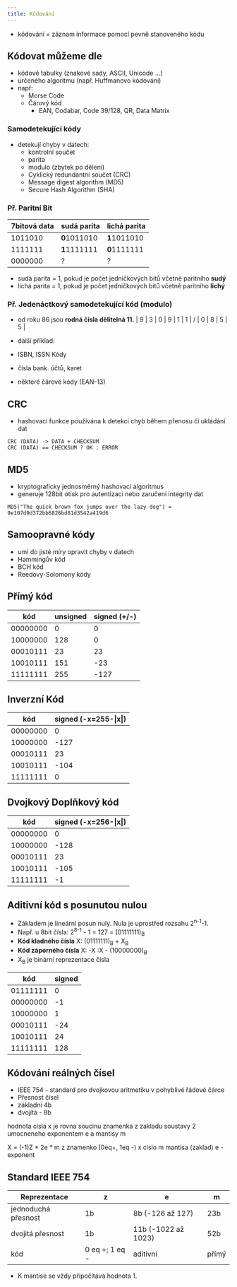 ```yaml
---
title: Kódování
---
```

- kódování = záznam informace pomocí pevně stanoveného kódu
## Kódovat můžeme dle
- kódové tabulky (znakové sady, ASCII, Unicode ...)
- určeného algoritmu (např. Huffmanovo kódování)
- např:
	- Morse Code
	- Čárový kód
		- EAN, Codabar, Code 39/128, QR, Data Matrix


### Samodetekující kódy
- detekují chyby v datech:
	- kontrolní součet
	- parita
	- modulo (zbytek po dělení)
	- Cyklický redundantní součet (CRC)
	- Message digest algorithm (MD5)
	- Secure Hash Algorithm (SHA)

### Př. Paritní Bit
| 7bitová data | sudá parita  | lichá parita |
| ------------ | ------------ | ------------ |
| 1011010      | **0**1011010 | **1**1011010 |
| 1111111      | **1**1111111 | **0**1111111 |
| 0000000      | ?            | ?            |

- sudá parita = 1, pokud je počet jedničkových bitů včetně paritního **sudý**
- lichá parita = 1, pokud je počet jedničkových bitů včetně paritního **lichý**

### Př. Jedenáctkový samodetekující kód (modulo)
- od roku 86 jsou **rodná čísla dělitelná 11.**
| 9   | 3   | 0   | 9   | 1   | 1   | /   | 0   | 8   | 5   | 5   |

- další příklad:
- ISBN, ISSN Kódy
- čísla bank. účtů, karet
- některé čárové kódy (EAN-13)

## CRC
- hashovací funkce používána k detekci chyb během přenosu či ukládání dat
```
CRC (DATA) -> DATA + CHECKSUM
CRC (DATA) == CHECKSUM ? OK : ERROR
```

## MD5
- kryptograficky jednosměrný hashovací algoritmus
- generuje 128bit otisk pro autentizaci nebo zaručení integrity dat
```
MD5("The quick brown fox jumps over the lazy dog") = 
9e107d9d372bb6826bd81d3542a419d6
```

## Samoopravné kódy
- umí do jisté míry opravit chyby v datech
- Hammingův kód
- BCH kód
- Reedovy-Solomony kódy

## Přímý kód
| kód      | unsigned | signed (+/-) |
| -------- | -------- | ------------ |
| 00000000 | 0        | 0            |
| 10000000 | 128      | 0            |
| 00010111 | 23       | 23           |
| 10010111 | 151      | -23          |
| 11111111 | 255      | -127         |

## Inverzní Kód
| kód      | signed (-x=255-\|x\|) |
| -------- | --------------------- |
| 00000000 | 0                     |
| 10000000 | -127                  |
| 00010111 | 23                    |
| 10010111 | -104                  |
| 11111111 | 0                     |

## Dvojkový Doplňkový kód
| kód      | signed (-x=256-\|x\|) |
| -------- | --------------------- |
| 00000000 | 0                     |
| 10000000 | -128                  |
| 00010111 | 23                    |
| 10010111 | -105                  |
| 11111111 | -1                    |

## Aditivní kód s posunutou nulou
- Základem je lineární posun nuly. Nula je uprostřed rozsahu 2<sup>n-1</sup>-1.
- Např. u 8bit čísla: 2<sup>8-1</sup> - 1 = 127 = (01111111)<sub>B</sub>
- **Kód kladného čísla** X: (01111111)<sub>B</sub> + X<sub>B</sub>
- **Kód záporného čísla** X: -X :X - (10000000)<sub>B</sub>
- X<sub>B</sub> je binární reprezentace čísla

| kód      | signed |
| -------- | ------ |
| 01111111 | 0      |
| 00000000 | -1     |
| 10000000 | 1      |
| 00010111 | -24    |
| 10010111 | 24     |
| 11111111 | 128    | 

## Kódování reálných čísel
- IEEE 754 - standard pro dvojkovou aritmetiku v pohyblivé řádové čárce
- Přesnost čísel
- základní 4b
- dvojítá - 8b

hodnota cisla x je rovna soucinu znamenka z zakladu soustavy 2 umocneneho exponentem e a mantisy m

X = (-1)Z * 2e * m
z znamenko (0eq+, 1eq -)
x cislo
m mantisa (zaklad)
e - exponent

## Standard IEEE 754
| Reprezentace        | z              | e                   | m     |
| ------------------- | -------------- | ------------------- | ----- |
| jednoduchá přesnost | 1b             | 8b (-126 až 127)    | 23b   |
| dvojitá přesnost    | 1b             | 11b (-1022 až 1023) | 52b   |
| kód                 | 0 eq +; 1 eq - | aditivní            | přímý | 

- K mantise se vždy připočítává hodnota 1.
